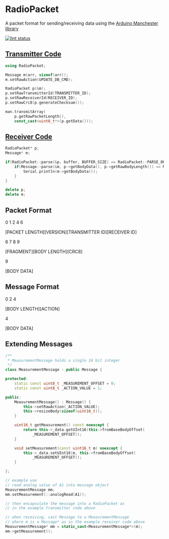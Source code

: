 # RadioPacket

A packet format for sending/receiving data using the [Arduino Manchester library](https://github.com/mchr3k/arduino-libs-manchester)

[![lint status](https://github.com/endail/RadioPacket/workflows/arduino-lint/badge.svg?event=push)](https://github.com/endail/RadioPacket/actions?query=workflow%3Aarduino-lint)

## [Transmitter Code](https://github.com/endail/RadioPacket/blob/main/examples/tx/tx.ino)

```cpp
using RadioPacket;

Message m(arr, sizeof(arr));
m.setRawAction(UPDATE_DB_CMD);

RadioPacket p(&m);
p.setRawTransmitterId(TRANSMITTER_ID);
p.setRawReceiverId(RECEIVER_ID);
p.setRawCrc8(p.generateChecksum());

man.transmitArray(
    p.getRawPacketLength(),
    const_cast<uint8_t*>(p.getData()));
```

## [Receiver Code](https://github.com/endail/RadioPacket/blob/main/examples/rx/rx.ino)

```cpp
RadioPacket* p;
Message* m;

if(RadioPacket::parse(&p, buffer, BUFFER_SIZE) == RadioPacket::PARSE_OK) {
    if(Message::parse(&m, p->getBodyData(), p->getRawBodyLength()) == Message::PARSE_OK) {
        Serial.println(m->getBodyData());
    }
}

delete p;
delete m;
```

## Packet Format

0             1        2               4            6

[PACKET LENGTH][VERSION][TRANSMITTER ID][RECEIVER ID]


6        7            8     9

[FRAGMENT][BODY LENGTH][CRC8]


9

[BODY DATA]

## Message Format

0           2       4

[BODY LENGTH][ACTION]


4

[BODY DATA]

## Extending Messages

```cpp
/**
 * MeasurementMessage holds a single 16 bit integer
 */
class MeasurementMessage : public Message {

protected:
    static const uint8_t _MEASUREMENT_OFFSET = 0;
    static const uint8_t _ACTION_VALUE = 1;

public:
    MeasurementMessage() : Message() {
        this->setRawAction(_ACTION_VALUE);
        this->resizeBody(sizeof(uint16_t));
    }

    uint16_t getMeasurement() const noexcept {
        return this->_data.getUInt16(this->fromBaseBodyOffset(
            _MEASUREMENT_OFFSET));
    }

    void setMeasurement(const uint16_t m) noexcept {
        this->_data.setUInt16(m, this->fromBaseBodyOffset(
            _MEASUREMENT_OFFSET));
    }

};

// example use
// read analog value of A1 into message object
MeasurementMessage mm;
mm.setMeasurement(::analogRead(A1));

// then encapsulate the message into a RadioPacket as
// in the example transmitter code above

// when receiving, cast Message to a MeasurementMessage
// where m is a Message* as in the example receiver code above
MeasurementMessage* mm = static_cast<MeasurementMessage*>(m);
mm->getMeasurement();
```
